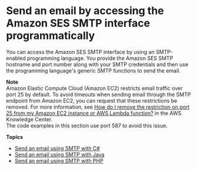 # Send an email by accessing the Amazon SES SMTP interface programmatically<a name="send-using-smtp-programmatically"></a>

You can access the Amazon SES SMTP interface by using an SMTP\-enabled programming language\. You provide the Amazon SES SMTP hostname and port number along with your SMTP credentials and then use the programming language's generic SMTP functions to send the email\.

**Note**  
Amazon Elastic Compute Cloud \(Amazon EC2\) restricts email traffic over port 25 by default\. To avoid timeouts when sending email through the SMTP endpoint from Amazon EC2, you can request that these restrictions be removed\. For more information, see [How do I remove the restriction on port 25 from my Amazon EC2 instance or AWS Lambda function?](https://aws.amazon.com/premiumsupport/knowledge-center/ec2-port-25-throttle/) in the AWS Knowledge Center\.  
The code examples in this section use port 587 to avoid this issue\.

**Topics**
+ [Send an email using SMTP with C\#](send-using-smtp-net.md)
+ [Send an email using SMTP with Java](send-using-smtp-java.md)
+ [Send an email using SMTP with PHP](send-using-smtp-php.md)